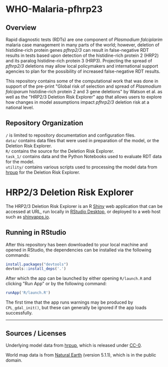 # WHO-Malaria-pfhrp23

## Overview

Rapid diagnostic tests (RDTs) are one component of *Plasmodium falciplarim* malaria case management in many parts of the world; however, deletion of histidine-rich protein genes *pfhrp2/3* can result in false-negative RDT results in tests based upon detection of the histidine-rich protein 2 (HRP2) and its paralog histidine-rich protein 3 (HRP3). Projecting the spread of *pfhrp2/3* deletions may allow local policymakers and international support agencies to plan for the possibility of increased false-negative RDT results.

This repository contains some of the computational work that was done in support of the pre-print "Global risk of selection and spread of *Plasmodium falciparum* histidine-rich protein 2 and 3 gene deletions" by Watson et al. as well as the "HRP2/3 Deletion Risk Explorer" app that allows users to explore how changes in model assumptions impact *pfhrp2/3* deletion risk at a national level.

## Repository Organization

`/` is limited to repository documentation and configuration files.\
`data/` contains data files that were used in preparation of the model, or the Deletion Risk Explorer.\
`R/` contains the source for the Deletion Risk Explorer.\
`task_1/` contains data and the Python Notebooks used to evaluate RDT data for the model.\
`utility/` contains various scripts used to processing the model data from [hrpup](https://github.com/OJWatson/hrpup) for the Deletion Risk Explorer.


# HRP2/3 Deletion Risk Explorer

The HRP2/3 Deletion Risk Explorer is an R [Shiny](https://www.rstudio.com/products/shiny/) web application that can be accessed at URL, run locally in [RStudio Desktop](https://posit.co/download/rstudio-desktop/), or deployed to a web host such as [shinyapps.io](https://www.shinyapps.io/). 

## Running in RStudio

After this repository has been downloaded to your local machine and opened in RStudio, the dependencies can be installed via the following commands:

```R
install.packages("devtools")
devtools::install_deps('.')
```

After which the app can be launched by either opening `R/launch.R` and clicking "Run App" or by the following command:

```R
runApp('R/launch.R')
```

The first time that the app runs warnings may be produced by `CPL_gdal_init()`, but these can generally be ignored if the app loads successfully.

---

## Sources / Licenses

Underlying model data from [hrpup](https://github.com/OJWatson/hrpup), which is released under [CC-0](https://creativecommons.org/publicdomain/zero/1.0/).

World map data is from [Natural Earth](https://www.naturalearthdata.com/downloads/50m-cultural-vectors/50m-admin-0-countries-2/) (version 5.1.1), which is in the public domain.